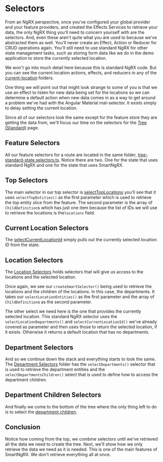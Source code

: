 # Selectors

From an NgRX perspective, once you've configured your global provider and your feature providers, and created the Effects Services to retrieve your data, the only NgRX thing you'll need to concern yourself with are the selectors. And, even these aren't quite what you are used to because we've abstracted them as well. You'll never create an Effect, Action or Reducer for CRUD operations again. You'll still need to use standard NgRX for other state management tasks, such as storing form data like we do in the demo application to store the currently selected location.

We won't go into much detail here because this is standard NgRX code. But you can see the current location actions, effects, and reducers in any of the [current-location](https://github.com/DaveMBush/SmartNgRX/blob/main/apps/demo-ngrx-classic/src/app/routes/tree-standard/store/current-location) folders.

One thing we will point out that might look strange to some of you is that we use an effect to listen for new data being set for the locations so we can determine a default action when new data comes in as a way to get around a problem we've had with the Angular Material mat-selector. It exists simply to delay setting the current location.

Since all of our selectors look the same except for the feature store they are getting the data from, we'll focus our time on the selectors for the [Tree (Standard)](https://github.com/DaveMBush/SmartNgRX/blob/main/apps/demo-ngrx-classic/src/app/routes/tree-standard) page.

## Feature Selectors

All our feature selectors for a route are located in the same folder, [tree-standard-state.selectors.ts](https://github.com/DaveMBush/SmartNgRX/tree/main/apps/demo-ngrx-classic/src/app/routes/tree-standard/store/selectors). Notice there are two. One for the state that uses standard NgRX and one for the state that uses SmartNgRX.

## Top Selectors

The main selector in our top selector is [selectTopLocations](https://github.com/DaveMBush/SmartNgRX/blob/main/apps/demo-ngrx-classic/src/app/routes/tree-standard/store/top/select-top-locations.selectors.ts) you'll see that it uses `selectTopEntities()` as the first parameter which is used to retrieve the top entity slice from the feature. The second parameter is the array of `ChildDefinition`s which has just one item because the list of IDs we will use to retrieve the locations is the`locations` field.

## Current Location Selectors

The [selectCurrentLocationId](https://github.com/DaveMBush/SmartNgRX/blob/main/apps/demo-ngrx-classic/src/app/routes/tree-standard/store/current-location/select-current-location.selector.ts) simply pulls out the currently selected location ID from the state.

## Location Selectors

The [Location Selectors](https://github.com/DaveMBush/SmartNgRX/tree/main/apps/demo-ngrx-classic/src/app/routes/tree-standard/store/locations/selectors) holds selectors that will give us access to the locations and the selected location.

Once again, we see our `createSmartSelector()` being used to retrieve the locations and the children of the locations. In this case, the departments. It takes our `selectLocationEntities()` as the first parameter and the array of `ChildDefinition`s as the second parameter.

The other select we need here is the one that provides the currently selected location. This standard NgRX selector uses the `selectLocationDepartments()` and `selectCurrentLocationId()` we've already covered as parameter and then uses those to return the selected location, if it exists. Otherwise it returns a default location that has no departments.

## Department Selectors

And so we continue down the stack and everything starts to look the same. The [Department Selectors](https://github.com/DaveMBush/SmartNgRX/tree/main/apps/demo-ngrx-classic/src/app/routes/tree-standard/store/department) folder has the `selectDepartments()` selector that is used to retrieve the department entities and the `selectDepartmentsChildren()` select that is used to define how to access the department children.

## Department Children Selectors

And finally we come to the bottom of the tree where the only thing left to do is to select the [department children](https://github.com/DaveMBush/SmartNgRX/tree/main/apps/demo-ngrx-classic/src/app/routes/tree-standard/store/department-children).

## Conclusion

Notice how coming from the top, we combine selectors until we've retrieved all the data we need to create the tree. Next, we'll show how we only retrieve the data we need as it is needed. This is one of the main features of SmartNgRX. We don't retrieve everything all at once.
